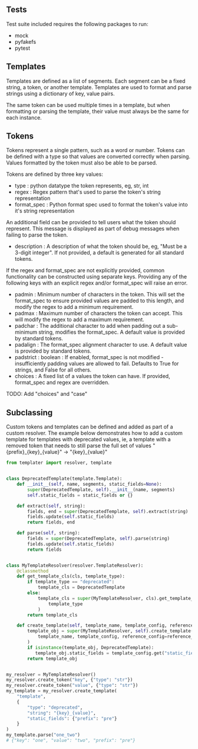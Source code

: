 ## Tests

Test suite included requires the following packages to run:
* mock
* pyfakefs
* pytest

## Templates

Templates are defined as a list of segments. Each segment can be a fixed string, a token, or another template. Templates are used to format and parse strings using a dictionary of key, value pairs.

The same token can be used multiple times in a template, but when formatting or parsing the template, their value must always be the same for each instance.

## Tokens

Tokens represent a single pattern, such as a word or number. Tokens can be defined with a type so that values are converted correctly when parsing. Values formatted by the token must also be able to be parsed.

Tokens are defined by three key values:
* type : python datatype the token represents, eg, str, int
* regex : Regex pattern that's used to parse the token's string representation
* format_spec : Python format spec used to format the token's value into it's string representation

An additional field can be provided to tell users what the token should represent. This message is displayed as part of debug messages when failing to parse the token.
* description : A description of what the token should be, eg, "Must be a 3-digit integer". If not provided, a default is generated for all standard tokens.

If the regex and format_spec are not explicitly provided, common functionality can be constructed using separate keys. Providing any of the following keys with an explicit regex and/or format_spec will raise an error.
* padmin : Minimum number of characters in the token. This will set the format_spec to ensure provided values are padded to this length, and modify the regex to add a minimum requirement.
* padmax : Maximum number of characters the token can accept. This will modify the regex to add a maximum requirement.
* padchar : The additional character to add when padding out a sub-minimum string, modifies the format_spec. A default value is provided by standard tokens.
* padalign : The format_spec alignment character to use. A default value is provided by standard tokens.
* padstrict : boolean : If enabled, format_spec is not modified - insufficiently padding values are allowed to fail. Defaults to True for strings, and False for all others.
* choices : A fixed list of a values the token can have. If provided, format_spec and regex are overridden.

TODO: Add "choices" and "case"

## Subclassing

Custom tokens and templates can be defined and added as part of a custom resolver. The example below demonstrates how to add a custom template for templates with deprecated values, ie, a template with a removed token that needs to still parse the full set of values "{prefix}\_{key}\_{value}" -> "{key}\_{value}"

```python
from templater import resolver, template


class DeprecatedTemplate(template.Template):
    def __init__(self, name, segments, static_fields=None):
        super(DeprecatedTemplate, self).__init__(name, segments)
        self.static_fields = static_fields or {}

    def extract(self, string):
        fields, end = super(DeprecatedTemplate, self).extract(string)
        fields.update(self.static_fields)
        return fields, end

    def parse(self, string):
        fields = super(DeprecatedTemplate, self).parse(string)
        fields.update(self.static_fields)
        return fields


class MyTemplateResolver(resolver.TemplateResolver):
    @classmethod
    def get_template_cls(cls, template_type):
        if template_type == "deprecated":
            template_cls = DeprecatedTemplate
        else:
            template_cls = super(MyTemplateResolver, cls).get_template_cls(
                template_type
            )
        return template_cls

    def create_template(self, template_name, template_config, reference_config=None):
        template_obj = super(MyTemplateResolver, self).create_template(
            template_name, template_config, reference_config=reference_config
        )
        if isinstance(template_obj, DeprecatedTemplate):
           template_obj.static_fields = template_config.get("static_fields")
        return template_obj


my_resolver = MyTemplateResolver()
my_resolver.create_token("key", {"type": "str"})
my_resolver.create_token("value", {"type": "str"})
my_template = my_resolver.create_template(
    "template",
    {
        "type": "deprecated",
        "string": "{key}_{value}",
        "static_fields": {"prefix": "pre"}
    }
)
my_template.parse("one_two")
# {"key": "one", "value": "two", "prefix": "pre"}
```
